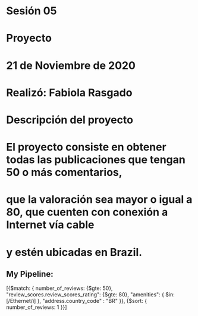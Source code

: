# Sesión 05
# Proyecto
# 21 de Noviembre de 2020
# Realizó: Fabiola Rasgado

# Descripción del proyecto
# El proyecto consiste en obtener todas las publicaciones que tengan 50 o más comentarios, 
# que la valoración sea mayor o igual a 80, que cuenten con conexión a Internet vía cable 
# y estén ubicadas en Brazil.

## My Pipeline:

[{$match: {
  number_of_reviews: {$gte: 50},
  "review_scores.review_scores_rating": {$gte: 80}, 
  "amenities": { $in: [/Ethernet/i] },
  "address.country_code" : "BR" 
}}, {$sort: {
  number_of_reviews: 1
}}]
